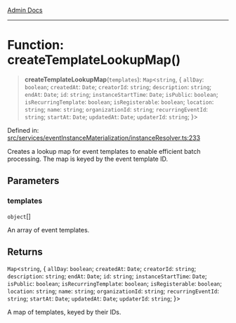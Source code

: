 [Admin Docs](/)

***

# Function: createTemplateLookupMap()

> **createTemplateLookupMap**(`templates`): `Map`\<`string`, \{ `allDay`: `boolean`; `createdAt`: `Date`; `creatorId`: `string`; `description`: `string`; `endAt`: `Date`; `id`: `string`; `instanceStartTime`: `Date`; `isPublic`: `boolean`; `isRecurringTemplate`: `boolean`; `isRegisterable`: `boolean`; `location`: `string`; `name`: `string`; `organizationId`: `string`; `recurringEventId`: `string`; `startAt`: `Date`; `updatedAt`: `Date`; `updaterId`: `string`; \}\>

Defined in: [src/services/eventInstanceMaterialization/instanceResolver.ts:233](https://github.com/gautam-divyanshu/talawa-api/blob/1d38acecd3e456f869683fb8dca035a5e42010d5/src/services/eventInstanceMaterialization/instanceResolver.ts#L233)

Creates a lookup map for event templates to enable efficient batch processing.
The map is keyed by the event template ID.

## Parameters

### templates

`object`[]

An array of event templates.

## Returns

`Map`\<`string`, \{ `allDay`: `boolean`; `createdAt`: `Date`; `creatorId`: `string`; `description`: `string`; `endAt`: `Date`; `id`: `string`; `instanceStartTime`: `Date`; `isPublic`: `boolean`; `isRecurringTemplate`: `boolean`; `isRegisterable`: `boolean`; `location`: `string`; `name`: `string`; `organizationId`: `string`; `recurringEventId`: `string`; `startAt`: `Date`; `updatedAt`: `Date`; `updaterId`: `string`; \}\>

A map of templates, keyed by their IDs.
